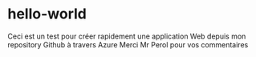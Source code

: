 # hello-world
Ceci est un test pour créer rapidement une application Web depuis mon repository Github à travers Azure
Merci Mr Perol pour vos commentaires
